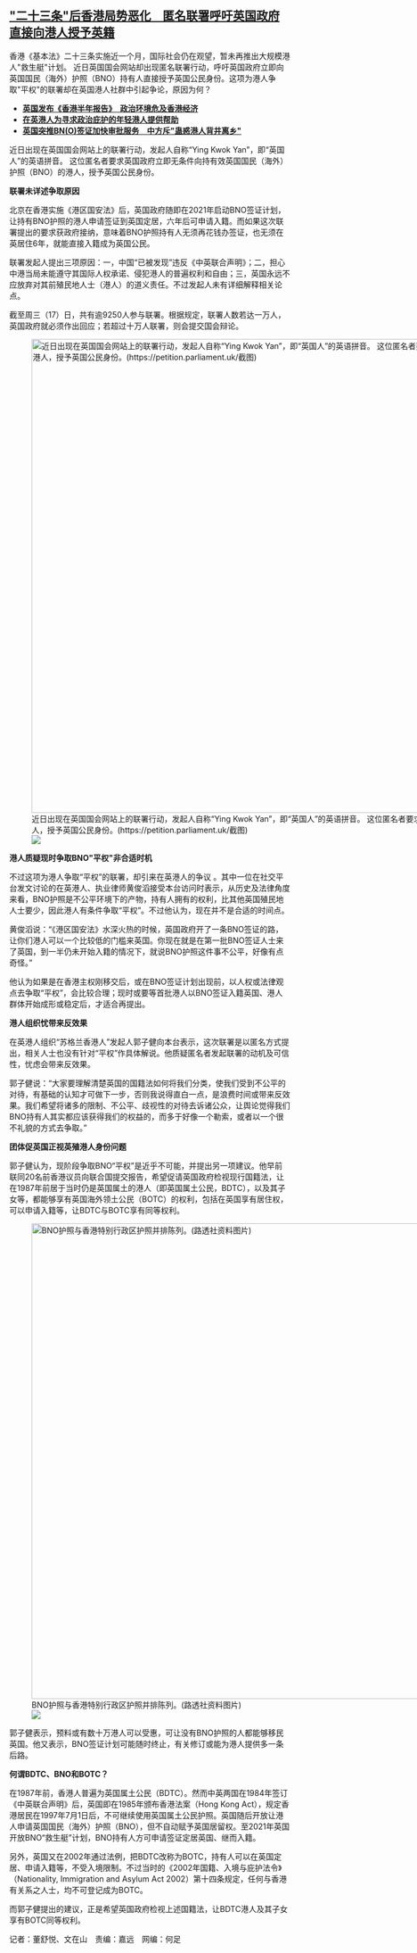 <!--1713381540000-->
["二十三条"后香港局势恶化　匿名联署呼吁英国政府直接向港人授予英籍](https://www.rfa.org/mandarin/yataibaodao/gangtai/al-04172024110419.html)
------

<p>香港《基本法》二十三条实施近一个月，国际社会仍在观望，暂未再推出大规模港人"救生艇"计划。 近日英国国会网站却出现匿名联署行动，呼吁英国政府立即向英国国民（海外）护照（BNO）持有人直接授予英国公民身份。这项为港人争取"平权"的联署却在英国港人社群中引起争论，原因为何？</p><ul><li><strong><a class="state-published" href="https://www.rfa.org/mandarin/yataibaodao/gangtai/al-04162024103917.html">英国发布《香港半年报告》　政治环境危及香港经济</a></strong></li><li><strong><a href="https://www.rfa.org/mandarin/yataibaodao/gangtai/al-12072023123037.html">在英港人为寻求政治庇护的年轻港人提供帮助</a></strong></li><li><strong><a href="https://www.rfa.org/mandarin/yataibaodao/gangtai/al-08162023135526.html">英国突推BN(O)签证加快审批服务　中方斥"蛊惑港人背井离乡"</a></strong></li></ul><p>近日出现在英国国会网站上的联署行动，发起人自称“Ying Kwok Yan”，即“英国人”的英语拼音。 这位匿名者要求英国政府立即无条件向持有效英国国民（海外）护照（BNO）的港人，授予英国公民身份。</p><p><strong>联署未详述争取原因</strong></p><p>北京在香港实施《港区国安法》后，英国政府随即在2021年启动BNO签证计划，让持有BNO护照的港人申请签证到英国定居，六年后可申请入籍。而如果这次联署提出的要求获政府接纳，意味着BNO护照持有人无须再花钱办签证，也无须在英居住6年，就能直接入籍成为英国公民。</p><p>联署发起人提出三项原因：一，中国“已被发现”违反《中英联合声明》；二，担心中港当局未能遵守其国际人权承诺、侵犯港人的普遍权利和自由；三，英国永远不应放弃对其前殖民地人士（港人）的道义责任。不过发起人未有详细解释相关论点。</p><p>截至周三（17）日，共有逾9250人参与联署。根据规定，联署人数若达一万人，英国政府就必须作出回应；若超过十万人联署，则会提交国会辩论。</p><p><figure class="image-richtext image-inline captioned" style="width:1123px;"><img alt="近日出现在英国国会网站上的联署行动，发起人自称“Ying Kwok Yan”，即“英国人”的英语拼音。 这位匿名者要求英国政府立即无条件向持有效英国国民（海外）护照（BNO）的港人，授予英国公民身份。(https://petition.parliament.uk/截图)" height="850" src="https://www.rfa.org/mandarin/yataibaodao/gangtai/al-04172024110419.html/screenshot-2024-04-17-145311.jpg/@@images/380a7e2d-6c2d-4070-9831-e8ad9f36c53a.jpeg" title="Screenshot 2024-04-17 145311.jpg" width="1123"/><figcaption class="image-caption">近日出现在英国国会网站上的联署行动，发起人自称“Ying Kwok Yan”，即“英国人”的英语拼音。 这位匿名者要求英国政府立即无条件向持有效英国国民（海外）护照（BNO）的港人，授予英国公民身份。(https://petition.parliament.uk/截图)</figcaption><small></small><div id="zoomattribute"><a data-caption="近日出现在英国国会网站上的联署行动，发起人自称“Ying Kwok Yan”，即“英国人”的英语拼音。 这位匿名者要求英国政府立即无条件向持有效英国国民（海外）护照（BNO）的港人，授予英国公民身份。(https://petition.parliament.uk/截图)" data-fancybox="" href="https://www.rfa.org/mandarin/yataibaodao/gangtai/al-04172024110419.html/screenshot-2024-04-17-145311.jpg" id="single_image" title="近日出现在英国国会网站上的联署行动，发起人自称“Ying Kwok Yan”，即“英国人”的英语拼音。 这位匿名者要求英国政府立即无条件向持有效英国国民（海外）护照（BNO）的港人，授予英国公民身份。(https://petition.parliament.uk/截图)"><img src="/++plone++rfa-resources/img/icon-zoom.png"/></a></div></figure></p><p><strong>港人质疑现时争取</strong><strong>BNO"</strong><strong>平权"</strong><strong>非合适时机</strong></p><p>不过这项为港人争取“平权”的联署，却引来在英港人的争议 。其中一位在社交平台发文讨论的在英港人、执业律师黄俊滔接受本台访问时表示，从历史及法律角度来看，BNO护照是不公平环境下的产物，持有人拥有的权利，比其他英国殖民地人士要少，因此港人有条件争取“平权”。不过他认为，现在并不是合适的时间点。</p><p>黄俊滔说：“《港区国安法》水深火热的时候，英国政府开了一条BNO签证的路，让你们港人可以一个比较低的门槛来英国。你现在就是在第一批BNO签证人士来了英国，到一半仍未开始入籍的情况下，就说BNO护照这件事不公平，好像有点奇怪。”</p><p>他认为如果是在香港主权刚移交后，或在BNO签证计划出现前，以人权或法律观点去争取“平权”，会比较合理；现时或要等首批港人以BNO签证入籍英国、港人群体开始成形或稳定后，才适合再提出。</p><p><strong>港人组织忧带来反效果</strong></p><p>在英港人组织“苏格兰香港人”发起人郭子健向本台表示，这次联署是以匿名方式提出，相关人士也没有针对“平权”作具体解说。他质疑匿名者发起联署的动机及可信性，忧虑会带来反效果。</p><p>郭子健说：“大家要理解清楚英国的国籍法如何将我们分类，使我们受到不公平的对待，有基础的认知才可做下一步，否则我说得直白一点，是浪费时间或带来反效果。我们希望将诸多的限制、不公平、歧视性的对待去诉诸公众，让舆论觉得我们BNO持有人其实都应该获得我们的权益的，而多于好像一个勒索，或者以一个很不礼貌的方式去争取。”</p><p><strong>团体促英国正视英殖港人身份问题　</strong></p><p>郭子健认为，现阶段争取BNO“平权”是近乎不可能，并提出另一项建议。他早前联同20名前香港议员向联合国提交报告，希望促请英国政府检视现行国籍法，让在1987年前居于当时仍是英国属土的港人（即英国属土公民，BDTC），以及其子女等，都能够享有英国海外领土公民（BOTC）的权利，包括在英国享有居住权，可以申请入籍等，让BDTC与BOTC享有同等权利。</p><p><figure class="image-richtext image-inline captioned" style="width:1280px;"><img alt="BNO护照与香港特别行政区护照并排陈列。(路透社资料图片)" height="853" src="https://www.rfa.org/mandarin/yataibaodao/gangtai/al-04172024110419.html/2020-12-21t120844z_1487391484_rc2ork9sq9v9_rtrmadp_3_hongkong-security-emigration.jpg/@@images/58a6c545-1b88-4575-9c6b-18c18d662d32.jpeg" title="2020-12-21T120844Z_1487391484_RC2ORK9SQ9V9_RTRMADP_3_HONGKONG-SECURITY-EMIGRATION.JPG" width="1280"/><figcaption class="image-caption">BNO护照与香港特别行政区护照并排陈列。(路透社资料图片)</figcaption><small></small><div id="zoomattribute"><a data-caption="BNO护照与香港特别行政区护照并排陈列。(路透社资料图片)" data-fancybox="" href="https://www.rfa.org/mandarin/yataibaodao/gangtai/al-04172024110419.html/2020-12-21t120844z_1487391484_rc2ork9sq9v9_rtrmadp_3_hongkong-security-emigration.jpg" id="single_image" title="BNO护照与香港特别行政区护照并排陈列。(路透社资料图片)"><img src="/++plone++rfa-resources/img/icon-zoom.png"/></a></div></figure></p><p>郭子健表示，预料或有数十万港人可以受惠，可让没有BNO护照的人都能够移民英国。他又表示，BNO签证计划可能随时终止，有关修订或能为港人提供多一条后路。</p><p><strong>何谓</strong><strong>BDTC</strong><strong>、</strong><strong>BNO</strong><strong>和</strong><strong>BOTC</strong><strong>？</strong></p><p>在1987年前，香港人普遍为英国属土公民（BDTC）。然而中英两国在1984年签订《中英联合声明》后，英国即在1985年颁布香港法案（Hong Kong Act），规定香港居民在1997年7月1日后，不可继续使用英国属土公民护照。英国随后开放让港人申请英国国民（海外）护照（BNO），但不自动赋予英国居留权。至2021年英国开放BNO“救生艇”计划，BNO持有人方可申请签证定居英国、继而入籍。</p><p>另外，英国又在2002年通过法例，把BDTC改称为BOTC，持有人可以在英国定居、申请入籍等，不受入境限制。不过当时的《2002年国籍、入境与庇护法令》（Nationality, Immigration and Asylum Act 2002）第十四条规定，任何与香港有关系之人士，均不可登记成为BOTC。</p><p>而郭子健提出的建议，正是希望英国政府检视上述国籍法，让BDTC港人及其子女享有BOTC同等权利。</p><p>记者：董舒悦、文在山　责编：嘉远　网编：何足</p>
